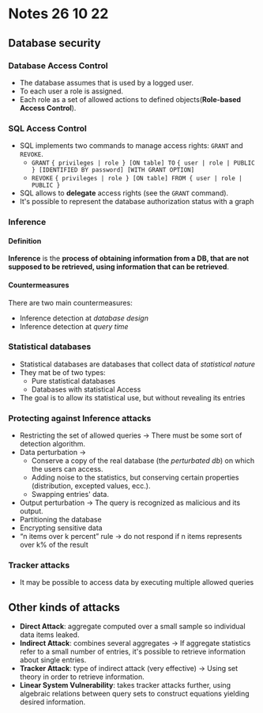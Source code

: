 # Notes 26 10 22

## Database security

### Database Access Control
 * The database assumes that is used by a  logged user.
 * To each user a role is assigned.
 * Each role as a set of allowed actions to defined objects(**Role-based Access Control**).

### SQL Access Control
 * SQL implements two commands to manage access rights: ```GRANT``` and ```REVOKE```.
     * ```GRANT``` ```{ privileges | role } [ON table] TO``` ```{ user | role | PUBLIC } [IDENTIFIED BY password] [WITH GRANT OPTION]```
     * ```REVOKE``` ```{ privileges | role } [ON table] FROM { user | role | PUBLIC }```
 * SQL allows to **delegate** access rights (see the ```GRANT``` command).
 * It's possible to represent the database authorization status with a graph

### Inference
#### Definition
**Inference** is the **process of obtaining information from a DB, that are not supposed to be retrieved, using information that can be retrieved**.

#### Countermeasures
There are two main countermeasures:
 * Inference detection at *database design*
 * Inference detection at *query time*

### Statistical databases
 * Statistical databases are databases that collect data of *statistical nature*
 * They mat be of two types:
     * Pure statistical databases
     * Databases with statistical Access
 * The goal is to allow its statistical use, but without revealing its entries

### Protecting against Inference attacks
 * Restricting the set of allowed queries -> There must be some sort of detection algorithm.
 * Data perturbation ->
     * Conserve a copy of the real database (the *perturbated db*) on which the users can access.
     * Adding noise to the statistics, but conserving certain properties (distribution, excepted values, ecc.).
     * Swapping entries' data.
 * Output perturbation -> The query is recognized as malicious and its output.
 * Partitioning the database
 * Encrypting sensitive data
 * “n items over k percent” rule -> do not respond if n items represents over k% of the result


### Tracker attacks
 * It may be possible to access data by executing multiple allowed queries

## Other kinds of attacks
 * **Direct Attack**: aggregate computed over a small sample so individual data items leaked.
 * **Indirect Attack**: combines several aggregates -> If aggregate statistics refer to a small number of entries, it's possible to retrieve information about single entries.
 * **Tracker Attack**: type of indirect attack (very effective) -> Using set theory in order to retrieve information.
 * **Linear System Vulnerability**: takes tracker attacks further, using algebraic relations between query sets to construct equations yielding desired information.
